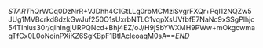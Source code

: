 $START$hQrWCq0DzNrR+VJDhh4C1GtLLg0rbMCMziSvgrFXQr+Pql12NQZw5JUg1MVBcrkd8dzkGwJuf250O1sUxrbNTLC1vqpXsUVfbfE7NaNc9xSSgPlhjc54TInlus30r/qIhIngjURPQNcd+Bhj4EZ/oJ/H9jSbYWXMH9PWw+mOkgowmaqTfCx0L0oNoinPXiKZ6SgKBpF1BtIAcIeoaqM0sA==$END$